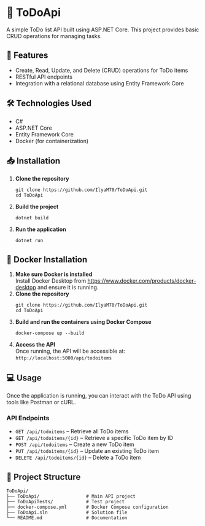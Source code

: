 <h1>📝 ToDoApi</h1>
<p>A simple ToDo list API built using ASP.NET Core. This project provides basic CRUD operations for managing tasks.</p>

<h2>🚀 Features</h2>
<ul>
  <li>Create, Read, Update, and Delete (CRUD) operations for ToDo items</li>
  <li>RESTful API endpoints</li>
  <li>Integration with a relational database using Entity Framework Core</li>
</ul>

<h2>🛠️ Technologies Used</h2>
<ul>
  <li>C#</li>
  <li>ASP.NET Core</li>
  <li>Entity Framework Core</li>
  <li>Docker (for containerization)</li>
</ul>

<h2>📥 Installation</h2>
<ol>
  <li><strong>Clone the repository</strong>
    <pre><code>git clone https://github.com/IlyaM70/ToDoApi.git
cd ToDoApi</code></pre>
  </li>
  <li><strong>Build the project</strong>
    <pre><code>dotnet build</code></pre>
  </li>
  <li><strong>Run the application</strong>
    <pre><code>dotnet run</code></pre>
  </li>
</ol>

<h2>🐳 Docker Installation</h2>
<ol>
  <li><strong>Make sure Docker is installed</strong><br>
      Install Docker Desktop from <a href="https://www.docker.com/products/docker-desktop" target="_blank">https://www.docker.com/products/docker-desktop</a> and ensure it is running.
  </li>
  <li><strong>Clone the repository</strong>
    <pre><code>git clone https://github.com/IlyaM70/ToDoApi.git
cd ToDoApi</code></pre>
  </li>
  <li><strong>Build and run the containers using Docker Compose</strong>
    <pre><code>docker-compose up --build</code></pre>
  </li>
  <li><strong>Access the API</strong><br>
      Once running, the API will be accessible at:<br>
      <code>http://localhost:5000/api/todoitems</code>
  </li>
</ol>

<h2>💻 Usage</h2>
<p>Once the application is running, you can interact with the ToDo API using tools like Postman or cURL.</p>

<h3>API Endpoints</h3>
<ul>
  <li><code>GET /api/todoitems</code> – Retrieve all ToDo items</li>
  <li><code>GET /api/todoitems/{id}</code> – Retrieve a specific ToDo item by ID</li>
  <li><code>POST /api/todoitems</code> – Create a new ToDo item</li>
  <li><code>PUT /api/todoitems/{id}</code> – Update an existing ToDo item</li>
  <li><code>DELETE /api/todoitems/{id}</code> – Delete a ToDo item</li>
</ul>

<h2>📂 Project Structure</h2>
<pre><code>ToDoApi/
├── ToDoApi/                 # Main API project
├── ToDoApiTests/            # Test project
├── docker-compose.yml       # Docker Compose configuration
├── ToDoApi.sln              # Solution file
└── README.md                # Documentation</code></pre>
